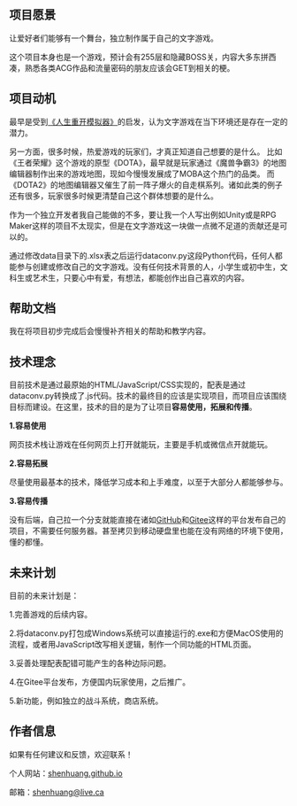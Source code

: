 ## 项目愿景

让爱好者们能够有一个舞台，独立制作属于自己的文字游戏。

这个项目本身也是一个游戏，预计会有255层和隐藏BOSS关，内容大多东拼西凑，熟悉各类ACG作品和流量密码的朋友应该会GET到相关的梗。

## 项目动机

最早是受到[《人生重开模拟器》](https://liferestart.syaro.io/view/)的启发，认为文字游戏在当下环境还是存在一定的潜力。

另一方面，很多时候，热爱游戏的玩家们，才真正知道自己想要的是什么。
比如《王者荣耀》这个游戏的原型《DOTA》，最早就是玩家通过《魔兽争霸3》的地图编辑器制作出来的游戏地图，现如今慢慢发展成了MOBA这个热门的品类。
而《DOTA2》的地图编辑器又催生了前一阵子爆火的自走棋系列。诸如此类的例子还有很多，玩家很多时候更清楚自己这个群体想要的是什么。

作为一个独立开发者我自己能做的不多，要让我一个人写出例如Unity或是RPG Maker这样的项目不太现实，但是在文字游戏这一块做一点微不足道的贡献还是可以的。

通过修改data目录下的.xlsx表之后运行dataconv.py这段Python代码，任何人都能参与创建或修改自己的文字游戏。没有任何技术背景的人，小学生或初中生，文科生或艺术生，只要心中有爱，有想法，都能创作出自己喜欢的内容。

## 帮助文档

我在将项目初步完成后会慢慢补齐相关的帮助和教学内容。

## 技术理念

目前技术是通过最原始的HTML/JavaScript/CSS实现的，配表是通过dataconv.py转换成了.js代码。技术的最终目的应该是实现项目，而项目应该围绕目标而建设。在这里，技术的目的是为了让项目**容易使用，拓展和传播**。

**1.容易使用**

网页技术栈让游戏在任何网页上打开就能玩，主要是手机或微信点开就能玩。

**2.容易拓展**

尽量使用最基本的技术，降低学习成本和上手难度，以至于大部分人都能够参与。

**3.容易传播**

没有后端，自己拉一个分支就能直接在诸如[GitHub](https://github.com/)和[Gitee](https://gitee.com/)这样的平台发布自己的项目，不需要任何服务器。甚至拷贝到移动硬盘里也能在没有网络的环境下使用，懂的都懂。

## 未来计划

目前的未来计划是：

1.完善游戏的后续内容。

2.将dataconv.py打包成Windows系统可以直接运行的.exe和方便MacOS使用的流程，或者用JavaScript改写相关逻辑，制作一个同功能的HTML页面。

3.妥善处理配表配错可能产生的各种边际问题。

4.在Gitee平台发布，方便国内玩家使用，之后推广。

5.新功能，例如独立的战斗系统，商店系统。

## 作者信息

如果有任何建议和反馈，欢迎联系！

个人网站：[shenhuang.github.io](shenhuang.github.io)

邮箱：shenhuang@live.ca
